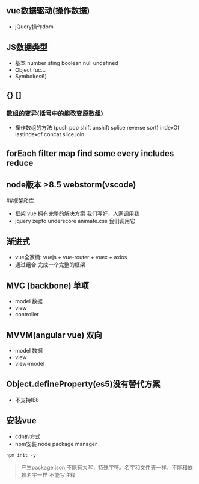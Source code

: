 
## vue数据驱动(操作数据)
- jQuery操作dom

## JS数据类型
- 基本 number sting boolean null undefined
- Object fuc...
- Symbol(es6)

## {} []
### 数组的变异(括号中的能改变原数组)
- 操作数组的方法 (push pop shift unshift  splice reverse sort) indexOf lastIndexof concat slice join

## forEach filter map find some every includes reduce

## node版本 >8.5  webstorm(vscode)

##框架和库
- 框架 vue 拥有完整的解决方案 
我们写好，人家调用我
- jquery zepto underscore animate.css
我们调用它

## 渐进式
- vue全家桶: vuejs + vue-router + vuex + axios
- 通过组合 完成一个完整的框架

## MVC (backbone) 单项
- model 数据
- view
- controller

## MVVM(angular vue) 双向
- model 数据
- view
- view-model

## Object.defineProperty(es5)没有替代方案
- 不支持IE8

## 安装vue
- cdn的方式
- npm安装 node package manager
```
npm init -y  
```
> 产生package.json,不能有大写，特殊字符。名字和文件夹一样，不能和依赖名字一样
> 不能写注释